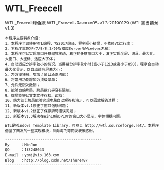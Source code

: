 # WTL_Freecell
WTL_Freecell绿色版
WTL_Freecell-Release05-v1.3-20190129 (WTL空当接龙v1.3)

	本程序主要特点介绍：
	1、本程序全部使用WTL编程，VS2017编译，程序短小精悍，不依赖VC运行库；
	2、本程序支持XP/7/8/8.1/10及相应Server版Windows系统；
	3、本程序可以实现窗口任意缩放移动，真正的任意窗口大小，真正实现全屏、满屏、最大化、大窗口、大图标、适应大字体；
	4、自动适应分辨率较小的情况，当屏幕分辨率较小时(宽小于1213或高小于850)，程序会自动最大化显示、以自动适应屏幕大小；
	5、为方便使用，增加了窗口还原功能；
	6、将常用功能增加为顶级菜单；
	7、允许无限次撤销；
	8、能够自编牌局，牌局数几乎没有限制。
	9、牌局能够以文本文件存档、读档；
	10、绝大部分牌局能够实现电脑自动解答和演示，可以回放解答过程；
	11、新版本v1.1修正了窗口信息问题；
	12、新版本v1.2修正了保存牌局错误问题；
	13、新版本v1.3解决在Win10高DPI时的窗口大小显示、字体模糊问题。

	WTL是Windows Template Library，可参见 http://wtl.sourceforge.net/。本程序借鉴了网友的一些实现模块，对向海飞等网友表示感谢。

    --------------------------------------------
    By     ：MinJun
    QQ     ：153248043
    E-mail ：ybmj@vip.163.com
    Blog   ：http://blog.csdn.net/shuren8/
    --------------------------------------------
